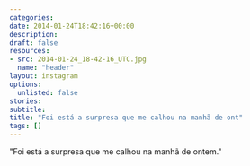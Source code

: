```yaml
---
categories:
date: 2014-01-24T18:42:16+00:00
description:
draft: false
resources:
- src: 2014-01-24_18-42-16_UTC.jpg
  name: "header"
layout: instagram
options:
  unlisted: false
stories:
subtitle:
title: "Foi está a surpresa que me calhou na manhã de ont"
tags: []
---
```


"Foi está a surpresa que me calhou na manhã de ontem."
